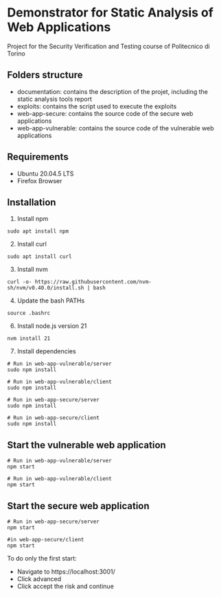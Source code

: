# Demonstrator for Static Analysis of Web Applications
Project for the Security Verification and Testing course of Politecnico di Torino

## Folders structure
- documentation: contains the description of the projet, including the static analysis tools report
- exploits: contains the script used to execute the exploits
- web-app-secure: contains the source code of the secure web applications
- web-app-vulnerable: contains the source code of the vulnerable web applications


## Requirements
- Ubuntu 20.04.5 LTS
- Firefox Browser

## Installation
1. Install npm
```
sudo apt install npm
```
2. Install curl
```
sudo apt install curl
```
3. Install nvm
```
curl -o- https://raw.githubusercontent.com/nvm-sh/nvm/v0.40.0/install.sh | bash
```
4. Update the bash PATHs
```
source .bashrc
```
6. Install node.js version 21
```
nvm install 21
```
7. Install dependencies
```
# Run in web-app-vulnerable/server
sudo npm install

# Run in web-app-vulnerable/client
sudo npm install

# Run in web-app-secure/server
sudo npm install

# Run in web-app-secure/client
sudo npm install
```

## Start the vulnerable web application
```
# Run in web-app-vulnerable/server
npm start

# Run in web-app-vulnerable/client
npm start
```
## Start the secure web application 
```
# Run in web-app-secure/server
npm start

#in web-app-secure/client
npm start
```
To do only the first start: <br/>
- Navigate to https://localhost:3001/ <br/>
- Click advanced
- Click accept the risk and continue
